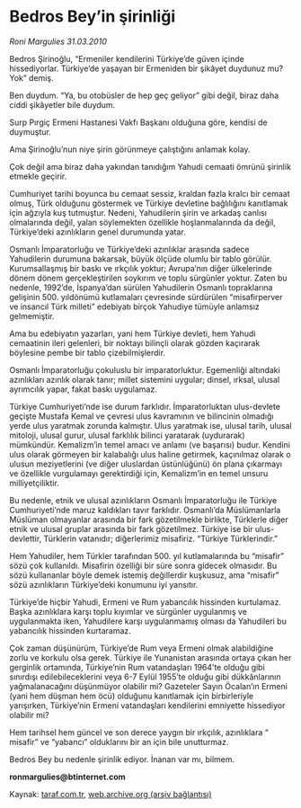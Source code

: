 # Bedros Bey’in şirinliği

*Roni Margulies 31.03.2010*

<div class="yazi"><p>Bedros Şirinoğlu, “Ermeniler kendilerini Türkiye’de güven içinde hissediyorlar. Türkiye’de yaşayan bir Ermeniden bir şikâyet duydunuz mu? Yok” demiş.</p>
<p>Ben duydum. “Ya, bu otobüsler de hep geç geliyor” gibi değil, biraz daha ciddi şikâyetler bile duydum.</p>
<p>Surp Pırgiç Ermeni Hastanesi Vakfı Başkanı olduğuna göre, kendisi de duymuştur.</p>
<p>Ama Şirinoğlu’nun niye şirin görünmeye çalıştığını anlamak kolay.</p>
<p>Çok değil ama biraz daha yakından tanıdığım Yahudi cemaati ömrünü şirinlik etmekle geçirir.</p>
<p>Cumhuriyet tarihi boyunca bu cemaat sessiz, kraldan fazla kralcı bir cemaat olmuş, Türk olduğunu göstermek ve Türkiye devletine bağlılığını kanıtlamak için ağzıyla kuş tutmuştur. Nedeni, Yahudilerin şirin ve arkadaş canlısı olmalarında değil, yalan söylemekten özellikle hoşlanmalarında da değil, Türkiye’deki azınlıkların genel durumunda yatar.</p>
<p>Osmanlı İmparatorluğu ve Türkiye’deki azınlıklar arasında sadece Yahudilerin durumuna bakarsak, büyük ölçüde olumlu bir tablo görülür. Kurumsallaşmış bir baskı ve ırkçılık yoktur; Avrupa’nın diğer ülkelerinde dönem dönem gerçekleştirilen soykırım ve toplu sürgünler yoktur. Zaten bu nedenle, 1992’de, İspanya’dan sürülen Yahudilerin Osmanlı topraklarına gelişinin 500. yıldönümü kutlamaları çevresinde sürdürülen “misafirperver ve insancıl Türk milleti” edebiyatı birçok Yahudiye tümüyle anlamsız gelmemiştir.</p>
<p>Ama bu edebiyatın yazarları, yani hem Türkiye devleti, hem Yahudi cemaatinin ileri gelenleri, bir noktayı bilinçli olarak gözden kaçırarak böylesine pembe bir tablo çizebilmişlerdir.</p>
<p>Osmanlı İmparatorluğu çokuluslu bir imparatorluktur. Egemenliği altındaki azınlıkları azınlık olarak tanır; millet sistemini uygular; dinsel, ırksal, ulusal ayrımcılık yapar, fakat baskı uygulamaz.</p>
<p>Türkiye Cumhuriyeti’nde ise durum farklıdır. İmparatorluktan ulus-devlete geçişte Mustafa Kemal ve çevresi ulus kavramının ve bilincinin olmadığı yerde ulus yaratmak zorunda kalmıştır. Ulus yaratmak ise, ulusal tarih, ulusal mitoloji, ulusal gurur, ulusal farklılık bilinci yaratarak (uydurarak) mümkündür. Kemalizm’in temel amacı ve anlamı (ve başarısı) budur. Kendini ulus olarak görmeyen bir kalabalığı ulus haline getirmek, kaçınılmaz olarak o ulusun meziyetlerini (ve diğer uluslardan üstünlüğünü) ön plana çıkarmayı ve özellikle vurgulamayı gerektirdiği için, Kemalizm’in en temel unsuru milliyetçiliktir.</p>
<p>Bu nedenle, etnik ve ulusal azınlıkların Osmanlı İmparatorluğu ile Türkiye Cumhuriyeti’nde maruz kaldıkları tavır farklıdır. Osmanlı’da Müslümanlarla Müslüman olmayanlar arasında bir fark gözetilmekle birlikte, Türklerle diğer etnik ve ulusal gruplar arasında bir fark gözetilmez. Türkiye ise bir ulus-devlettir, Türklerin vatanıdır; diğerlerimiz misafiriz. “Türkiye Türklerindir.”</p>
<p>Hem Yahudiler, hem Türkler tarafından 500. yıl kutlamalarında bu “misafir” sözü çok kullanıldı. Misafirin özelliği bir süre sonra gidecek olmasıdır. Bu sözü kullananlar böyle demek istemiş değillerdir kuşkusuz, ama “misafir” sözü azınlıkların Türkiye’deki konumunu iyi yansıtır.</p>
<p>Türkiye’de hiçbir Yahudi, Ermeni ve Rum yabancılık hissinden kurtulamaz. Başka azınlıklara karşı toplu kıyımlar ve sürgünler uygulanmış ve uygulanmakta iken, Yahudilere karşı uygulanmamış olması da Yahudileri bu yabancılık hissinden kurtaramaz.</p>
<p>Çok zaman düşünürüm, Türkiye’de Rum veya Ermeni olmak alabildiğine zorlu ve korkulu olsa gerek. Türkiye ile Yunanistan arasında ortaya çıkan her gerginlik ortamında, Türkiye’nin Rum vatandaşları 1964’te olduğu gibi sınırdışı edilebileceklerini veya 6-7 Eylül 1955’te olduğu gibi dükkânlarının yağmalanacağını düşünmüyor olabilir mi? Gazeteler Sayın Öcalan’ın Ermeni (yani hem düşman hem öcü) olduğunu kanıtlamak için birbirleriyle yarışırken, Türkiye’nin Ermeni vatandaşları kendilerini emniyette hissediyor olabilir mi?</p>
<p>Hem tarihsel hem güncel ve son derece yaygın bir ırkçılık, azınlıklara “ misafir” ve “yabancı” olduklarını bir an için bile unutturmaz.</p>
<p>Bedros Bey bu nedenle şirinlik ediyor. İnanan var mı, bilmem.</p>
<p><b>ronmargulies@btinternet.com</b></p></div>

Kaynak: [taraf.com.tr](http://www.taraf.com.tr:80/makale/10692.htm), [web.archive.org (arşiv bağlantısı)](http://web.archive.org/web/20100404004428/http://www.taraf.com.tr:80/makale/10692.htm)
